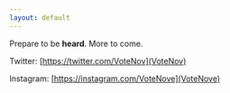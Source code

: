 ```yaml
---
layout: default
---
```


Prepare to be **heard**. More to come.

Twitter: [https://twitter.com/VoteNov](VoteNov)

Instagram: [https://instagram.com/VoteNove](VoteNove)
